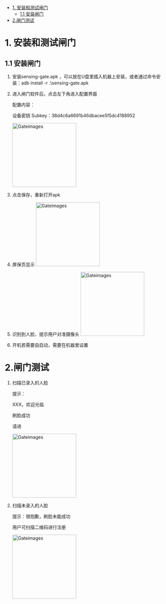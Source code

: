 - [1. 安装和测试闸门](#1-安装和测试闸门)
  - [1.1 安装闸门](#11-安装闸门)
- [2.闸门测试](#2闸门测试)

# 1. 安装和测试闸门

## 1.1 安装闸门
1. 安装sensing-gate.apk ，可以放在U盘里插入机器上安装，或者通过命令安装：adb install -r .\sensing-gate.apk

2. 进入闸门软件后，点击左下角进入配置界面

   配置内容：

   设备密钥 Subkey：38d4c6a6691b46dbacee5f5dc4188952


   <img style="width:200px" class="right" src="https://sensingstore.oss-cn-shanghai.aliyuncs.com/Troncell/Knowledge/Docs/UnmannedShop/images/Gateimages/1.png" alt="Gateimages" />

3. 点击保存，重新打开apk
   
4. 屏保页显示
    <img style="width:200px" class="right" src="https://sensingstore.oss-cn-shanghai.aliyuncs.com/Troncell/Knowledge/Docs/Gate/images/apk/1.png" alt="Gateimages" />

5.  识别到人脸，提示用户对准摄像头 
     <img style="width:200px" class="right" src="https://sensingstore.oss-cn-shanghai.aliyuncs.com/Troncell/Knowledge/Docs/Gate/images/apk/2.png" alt="Gateimages" />

6. 开机若需要自启动，需要在机器里设置
   
# 2.闸门测试
1. 扫描已录入的人脸

   提示：

   XXX，欢迎光临 
   
     刷脸成功  

      请进

     <img style="width:200px" class="right" src="https://sensingstore.oss-cn-shanghai.aliyuncs.com/Troncell/Knowledge/Docs/Gate/images/apk/3.png" alt="Gateimages" />

2. 扫描未录入的人脸

   提示：很抱歉，刷脸未能成功

   用户可扫描二维码进行注册

   <img style="width:200px" class="right" src="https://sensingstore.oss-cn-shanghai.aliyuncs.com/Troncell/Knowledge/Docs/Gate/images/apk/4.png" alt="Gateimages" />


